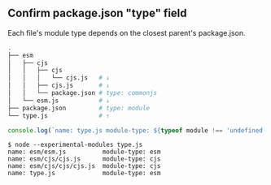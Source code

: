 ## Confirm package.json "type" field

Each file's module type depends on the closest parent's package.json.

```sh
.
├── esm
│   ├── cjs
│   │   ├── cjs
│   │   │   └── cjs.js   # ↓
│   │   ├── cjs.js       # ↓
│   │   └── package.json # type: commonjs
│   └── esm.js           # ↓
├── package.json         # type: module
└── type.js              # ↑
```

```javascript
console.log(`name: type.js module-type: ${typeof module !== 'undefined' ? 'cjs' : 'esm'}`);
```

```console
$ node --experimental-modules type.js
name: esm/esm.js          module-type: esm
name: esm/cjs/cjs.js      module-type: cjs
name: esm/cjs/cjs/cjs.js  module-type: cjs
name: type.js             module-type: esm
```